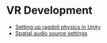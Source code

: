 # VR Development

* [Setting up ragdoll physics in Unity](https://www.youtube.com/watch?v=DInV-jHm9rk)
* [Spatial audio source settings](https://subscription.packtpub.com/book/game_development/9781787286450/1/01lvl1sec12/3d-sound-and-spatial-blending)

